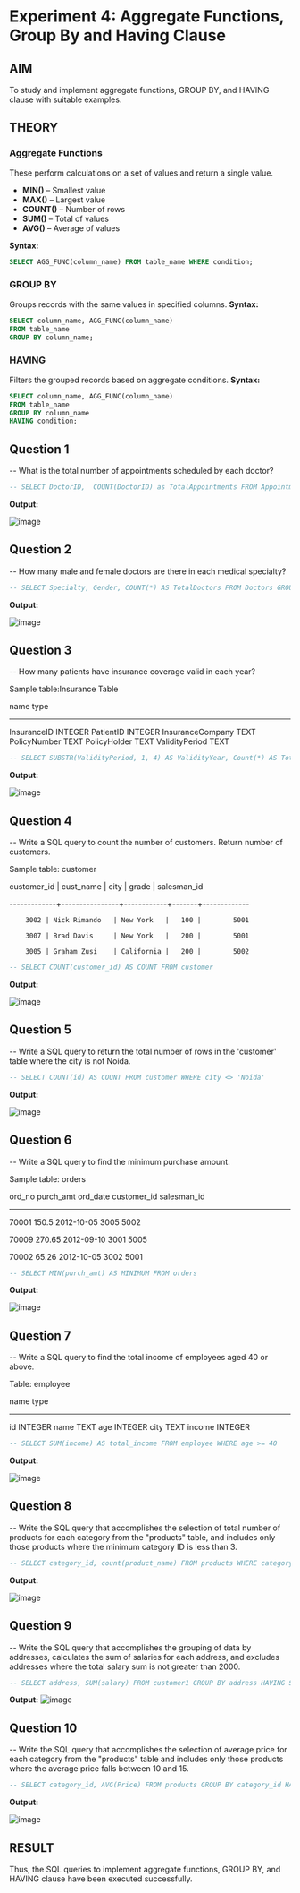 # Experiment 4: Aggregate Functions, Group By and Having Clause

## AIM
To study and implement aggregate functions, GROUP BY, and HAVING clause with suitable examples.

## THEORY

### Aggregate Functions
These perform calculations on a set of values and return a single value.

- **MIN()** – Smallest value  
- **MAX()** – Largest value  
- **COUNT()** – Number of rows  
- **SUM()** – Total of values  
- **AVG()** – Average of values

**Syntax:**
```sql
SELECT AGG_FUNC(column_name) FROM table_name WHERE condition;
```
### GROUP BY
Groups records with the same values in specified columns.
**Syntax:**
```sql
SELECT column_name, AGG_FUNC(column_name)
FROM table_name
GROUP BY column_name;
```
### HAVING
Filters the grouped records based on aggregate conditions.
**Syntax:**
```sql
SELECT column_name, AGG_FUNC(column_name)
FROM table_name
GROUP BY column_name
HAVING condition;
```

**Question 1**
--
-- What is the total number of appointments scheduled by each doctor?

```sql
-- SELECT DoctorID,  COUNT(DoctorID) as TotalAppointments FROM Appointments GROUP BY DoctorID
```

**Output:**

![image](https://github.com/user-attachments/assets/ae4ed067-8772-447e-9e6a-d46a6b847765)


**Question 2**
---
-- How many male and female doctors are there in each medical specialty?

```sql
-- SELECT Specialty, Gender, COUNT(*) AS TotalDoctors FROM Doctors GROUP BY Specialty, Gender
```

**Output:**

![image](https://github.com/user-attachments/assets/dab9b00b-743e-47f4-b3d7-4a4771722971)


**Question 3**
---
-- How many patients have insurance coverage valid in each year?

Sample table:Insurance Table

name               type
-----------------  ----------
InsuranceID        INTEGER
PatientID          INTEGER
InsuranceCompany   TEXT
PolicyNumber       TEXT
PolicyHolder       TEXT
ValidityPeriod     TEXT
```sql
-- SELECT SUBSTR(ValidityPeriod, 1, 4) AS ValidityYear, Count(*) AS TotalPatients FROM Insurance GROUP BY ValidityYear;
```

**Output:**

![image](https://github.com/user-attachments/assets/6382e891-eb3f-4838-b1e0-38f39105890b)


**Question 4**
---
-- Write a SQL query to count the number of customers. Return number of customers.

Sample table: customer

customer_id |   cust_name    |    city    | grade | salesman_id 

-------------+----------------+------------+-------+-------------

        3002 | Nick Rimando   | New York   |   100 |        5001

        3007 | Brad Davis     | New York   |   200 |        5001

        3005 | Graham Zusi    | California |   200 |        5002

```sql
-- SELECT COUNT(customer_id) AS COUNT FROM customer
```

**Output:**

![image](https://github.com/user-attachments/assets/50591a3a-f775-4b54-b579-27faac8ace0e)


**Question 5**
---
-- Write a SQL query to return the total number of rows in the 'customer' table where the city is not Noida.

```sql
-- SELECT COUNT(id) AS COUNT FROM customer WHERE city <> 'Noida' 
```

**Output:**

![image](https://github.com/user-attachments/assets/7587a454-0b05-425e-92a3-257044cd447b)


**Question 6**
---
-- Write a SQL query to find the minimum purchase amount.

Sample table: orders

ord_no      purch_amt   ord_date    customer_id  salesman_id

----------  ----------  ----------  -----------  -----------

70001       150.5       2012-10-05  3005         5002

70009       270.65      2012-09-10  3001         5005

70002       65.26       2012-10-05  3002         5001

 

```sql
-- SELECT MIN(purch_amt) AS MINIMUM FROM orders
```

**Output:**

![image](https://github.com/user-attachments/assets/e6302b55-9d90-4135-a23e-db7a15c8bd04)


**Question 7**
---
-- Write a SQL query to find the total income of employees aged 40 or above.

Table: employee

name        type
----------  ----------
id          INTEGER
name        TEXT
age         INTEGER
city        TEXT
income      INTEGER


```sql
-- SELECT SUM(income) AS total_income FROM employee WHERE age >= 40
```

**Output:**

![image](https://github.com/user-attachments/assets/f2e3391b-6419-4bec-bd92-e142a2cc0d74)


**Question 8**
---
-- Write the SQL query that accomplishes the selection of total number of products for each category from the "products" table, and includes only those products where the minimum category ID is less than 3.

```sql
-- SELECT category_id, count(product_name) FROM products WHERE category_id < 3 GROUP BY category_id 
```

**Output:**

![image](https://github.com/user-attachments/assets/9abd7210-1b22-4d77-81d3-239b8548eed5)


**Question 9**
---
-- Write the SQL query that accomplishes the grouping of data by addresses, calculates the sum of salaries for each address, and excludes addresses where the total salary sum is not greater than 2000.

```sql
-- SELECT address, SUM(salary) FROM customer1 GROUP BY address HAVING SUM(salary) > 2000
```

**Output:**
![image](https://github.com/user-attachments/assets/8d36ebc1-ab20-45c7-8793-2e47ee588229)


**Question 10**
---
-- Write the SQL query that accomplishes the selection of average price for each category from the "products" table and includes only those products where the average price falls between 10 and 15.

```sql
-- SELECT category_id, AVG(Price) FROM products GROUP BY category_id HAVING AVG(Price) BETWEEN 10 AND 15
```

**Output:**

![image](https://github.com/user-attachments/assets/87acf172-e01b-46c9-82e9-0148162566eb)



## RESULT
Thus, the SQL queries to implement aggregate functions, GROUP BY, and HAVING clause have been executed successfully.
